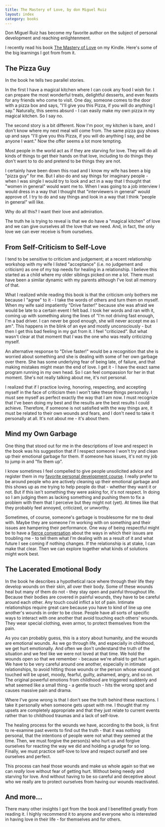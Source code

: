 ```yaml
---
title: The Mastery of Love, by don Miguel Ruiz
layout: index
category: books
---
```


Don Miguel Ruiz has become my favorite author on the subject of personal development and reaching enlightenment.

I recently read his book [The Mastery of Love](http://amzn.to/W6av60) on my Kindle.  Here's some of the big learnings
I got from from it.

## The Pizza Guy

In the book he tells two parallel stories.

In the first I have a magical kitchen where I can cook any food I wish for. I can prepare the most wonderful treats,
delightful desserts, and even feasts for any friends who come to visit.  One day, someone comes to the door with a
pizza box and says, "I'll give you this Pizza, if you will do anything I say."  Naturally, this seems absurd - I can
easily make my own pizza in my magical kitchen.  So I say no.

The second story is a bit different.  Now I'm poor, my kitchen is bare, and I don't know where my next meal will come
from.  The same pizza guy shows up and says "I'll give you this Pizza, if you will do anything I say, and be anyone I
want."  Now the offer seems a lot more tempting.

Most people in the world act as if they are starving for love.  They will do all kinds of things to get their hands
on that love, including to do things they don't want to to do and pretend to be things they are not.

I certainly have been down this road and I know my wife has been a big "pizza guy" for me.  But I also do and say
things for imaginary people - when I was single I would try to look and act in a way that I thought that "women in
general" would want me to.  When I was going to a job interview I would dress in a way that I thought that
"interviewers in general" would approve of.  I try to do and say things and look in a way that I think "people in
general" will like.

Why do all this?  I want their love and admiration.

The truth he is trying to reveal is that we do have a "magical kitchen" of love and we can give ourselves all the
love that we need.  And, in fact, the only love we can ever receive is from ourselves.

## From Self-Criticism to Self-Love

I tend to be sensitive to criticism and judgement; at a recent relationship workshop with my wife I listed
"acceptance" (i.e. no judgement and criticism) as one of my top needs for healing in a relationship.  I believe
this started as a child where my older siblings picked on me a lot.  There must have been a similar dynamic with
my parents although I've lost all memory of that.

What I realized while reading this book is that the criticism only bothers me because I "agree" to it - I take the
words of others and turn them on myself.  When my wife said impatiently "Drive faster!" because she was afraid we
would be late to a certain event I felt bad.  I took her words and ran with it, coming up with something along the
lines of "I'm not driving fast enough, I'm a bad driver. I can never be good enough, she will never accept
me as I am".  This happens in the blink of an eye and mostly unconsciously - but then I get this bad feeling in
my gut from it.  I feel "criticized".  But what wasn't clear at that moment that <em>I</em> was the one who was
really criticizing myself.

An alternative response to "Drive faster!" would be a recognition that she is worried about something and she is
dealing with some of her own garbage over there.  She has some underlying fear of being late, of failure, and that
making mistakes might mean the end of love.  I get it - I have the exact same program running in my own head.  So I
can feel compassion for her in that moment.  She's not really talking about me, it's not personal.

I realized that if I practice loving, honoring, respecting, and accepting myself in the face of criticism then I
won't take these things personally.  I must see myself as perfect exactly the way that I am now.  I must recognize
that I've been doing my best and the results are the best results I could achieve.  Therefore, if someone is
not satisfied with the way things are, it must be related to their own wounds and fears, and I don't need to take
it personally at all.  It's not about me - it's about them.

## Mind my Own Garbage

One thing that stood out for me in the descriptions of love and respect in the book was his suggestion that if
I respect someone I won't try and clean up their emotional garbage for them.  If someone has issues, it's not my
job to jump in and "fix them up".

I know sometimes I feel compelled to give people unsolicited advice and register them in my [favorite personal
development course](http://www.landmarkeducation.com/).  I really prefer to be around people who are actively cleaning up their emotional garbage and
this shows up as me trying to help people do that - whether they want it or not.  But if this isn't something they were
asking for, it's not respect.  In doing so I am judging them as lacking something and pushing them to fix a problem
with them that I perceive but they might not (yet).  At times like that they probably feel annoyed, criticized, or
unworthy.

Sometimes, of course, someone's garbage is troublesome for me to deal with.  Maybe they are someone I'm working with
on something and their issues are hampering their performance.  One way of being respectful might be to have a
[fierce conversation](http://amzn.to/YExLnV) about the ways in which their issues are troubling me - to tell them what
I'm dealing with as a result of it and what future I see coming if nothing changes.  If the relationship is at stake,
I can make that clear.  Then we can explore together what kinds of solutions might work best.

## The Lacerated Emotional Body

In the book he describes a hypothetical race where through their life they develop wounds on their skin, all over their
body.  Some of these wounds heal but many of them do not - they stay open and painful throughout life.  Because their
bodies are covered in painful wounds, they have to be careful around each other.  Any touch could inflict a lot of
pain.  Intimate relationships require great care because you have to kind of line up one another's wounds in order
to be close.  People have all sorts of specific ways to interact with one another that avoid touching each others'
wounds.  They wear special clothing, even armor, to protect themselves from the pain.

As you can probably guess, this is a story about humanity, and the wounds are emotional wounds.  As we go through
life, and especially in childhood, we get hurt emotionally.  And often we don't understand the truth of the situation
and we feel like we were not loved at that time.  We hold the wounds open so that we remember - because we're afraid
to get hurt again.  We have to be very careful around one another, especially in intimate relationships, to avoid
hitting those wounds or the person whose wound got touched will be upset, moody, fearful, guilty, ashamed, angry,
and so on.  The original powerful emotions from childhood are triggered suddenly and what seemed like a small thing -
a gentle touch - hits the wrong spot and causes massive pain and drama.

Where I've gone wrong is that I don't see the truth behind these reactions.  I take it personally when someone
gets upset with me.  I thought that my upsets are completely appropriate and that they just relate to current events
rather than to childhood traumas and a lack of self-love.

The healing process for the wounds we have, according to the book, is first to re-examine past events to find out the
truth - that it was nothing personal, that the intentions of people were not what they seemed at the time.  Then, we
must forgive the person(s) who hurt us and forgive ourselves for reacting the way we did and holding a grudge for
so long.  Finally, we must practice self-love to love and respect ourself and see ourselves and perfect.

This process can heal those wounds and make us whole again so that we can <em>really</em> love without fear of
getting hurt.  Without being needy and starving for love.  And without having to be so careful and deceptive about
who we really are to protect ourselves from having our wounds reactivated.

## And more...

There many other insights I got from the book and I benefitted greatly from reading it.  I highly recommend it to anyone
and everyone who is interested in having love in their life - for themselves and for others.